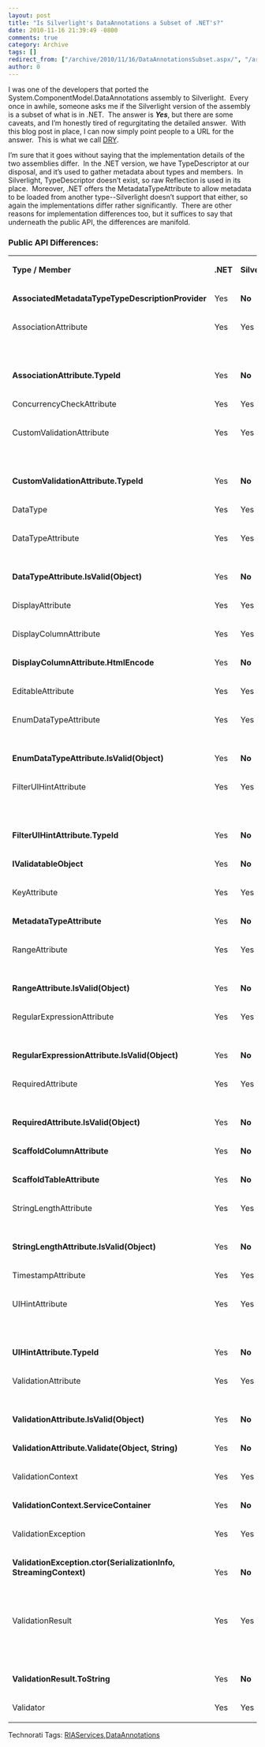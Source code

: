 ```yaml
---
layout: post
title: "Is Silverlight's DataAnnotations a Subset of .NET's?"
date: 2010-11-16 21:39:49 -0800
comments: true
category: Archive
tags: []
redirect_from: ["/archive/2010/11/16/DataAnnotationsSubset.aspx/", "/archive/2010/11/16/dataannotationssubset.aspx"]
author: 0
---
```

<!-- more -->
<p>I was one of the developers that ported the System.ComponentModel.DataAnnotations assembly to Silverlight.  Every once in awhile, someone asks me if the Silverlight version of the assembly is a subset of what is in .NET.  The answer is <em><strong>Yes</strong></em>, but there are some caveats, and I’m honestly tired of regurgitating the detailed answer.  With this blog post in place, I can now simply point people to a URL for the answer.  This is what we call <a title="Wikipedia: Don't Repeat Yourself" href="http://en.wikipedia.org/wiki/Don't_repeat_yourself" target="_blank">DRY</a>.</p>  <p>I’m sure that it goes without saying that the implementation details of the two assemblies differ.  In the .NET version, we have TypeDescriptor at our disposal, and it’s used to gather metadata about types and members.  In Silverlight, TypeDescriptor doesn’t exist, so raw Reflection is used in its place.  Moreover, .NET offers the MetadataTypeAttribute to allow metadata to be loaded from another type--Silverlight doesn’t support that either, so again the implementations differ rather significantly.  There are other reasons for implementation differences too, but it suffices to say that underneath the public API, the differences are manifold.</p>  <h3>Public API Differences:</h3>  <table border="0" cellspacing="0" cellpadding="0"><tbody>     <tr>       <td valign="bottom" width="403">         <p><b>Type / Member</b></p>       </td>        <td valign="bottom" width="38">         <p><b>.NET</b></p>       </td>        <td valign="bottom" width="79">         <p><b>Silverlight</b></p>       </td>        <td valign="bottom" width="271">         <p><b>Notes</b></p>       </td>     </tr>      <tr>       <td valign="bottom" width="403">         <p><strong>AssociatedMetadataTypeTypeDescriptionProvider</strong></p>       </td>        <td valign="bottom" width="38">         <p>Yes</p>       </td>        <td valign="bottom" width="79">         <p><strong>No</strong></p>       </td>        <td valign="bottom" width="271"> </td>     </tr>      <tr>       <td valign="bottom" width="403">         <p>AssociationAttribute</p>       </td>        <td valign="bottom" width="38">         <p>Yes</p>       </td>        <td valign="bottom" width="79">         <p>Yes</p>       </td>        <td valign="bottom" width="271"> </td>     </tr>      <tr>       <td valign="bottom" width="403">         <p><strong>AssociationAttribute.TypeId</strong></p>       </td>        <td valign="bottom" width="38">         <p>Yes</p>       </td>        <td valign="bottom" width="79">         <p><strong>No</strong></p>       </td>        <td valign="bottom" width="271">         <p>Due to Attribute difference</p>       </td>     </tr>      <tr>       <td valign="bottom" width="403">         <p>ConcurrencyCheckAttribute</p>       </td>        <td valign="bottom" width="38">         <p>Yes</p>       </td>        <td valign="bottom" width="79">         <p>Yes</p>       </td>        <td valign="bottom" width="271"> </td>     </tr>      <tr>       <td valign="bottom" width="403">         <p>CustomValidationAttribute</p>       </td>        <td valign="bottom" width="38">         <p>Yes</p>       </td>        <td valign="bottom" width="79">         <p>Yes</p>       </td>        <td valign="bottom" width="271"> </td>     </tr>      <tr>       <td valign="bottom" width="403">         <p><strong>CustomValidationAttribute.TypeId</strong></p>       </td>        <td valign="bottom" width="38">         <p>Yes</p>       </td>        <td valign="bottom" width="79">         <p><strong>No</strong></p>       </td>        <td valign="bottom" width="271">         <p>Due to Attribute difference</p>       </td>     </tr>      <tr>       <td valign="bottom" width="403">         <p>DataType</p>       </td>        <td valign="bottom" width="38">         <p>Yes</p>       </td>        <td valign="bottom" width="79">         <p>Yes</p>       </td>        <td valign="bottom" width="271"> </td>     </tr>      <tr>       <td valign="bottom" width="403">         <p>DataTypeAttribute</p>       </td>        <td valign="bottom" width="38">         <p>Yes</p>       </td>        <td valign="bottom" width="79">         <p>Yes</p>       </td>        <td valign="bottom" width="271"> </td>     </tr>      <tr>       <td valign="bottom" width="403">         <p><strong>DataTypeAttribute.IsValid(Object)</strong></p>       </td>        <td valign="bottom" width="38">         <p>Yes</p>       </td>        <td valign="bottom" width="79">         <p><strong>No</strong></p>       </td>        <td valign="bottom" width="271">         <p>Internal in Silverlight</p>       </td>     </tr>      <tr>       <td valign="bottom" width="403">         <p>DisplayAttribute</p>       </td>        <td valign="bottom" width="38">         <p>Yes</p>       </td>        <td valign="bottom" width="79">         <p>Yes</p>       </td>        <td valign="bottom" width="271"> </td>     </tr>      <tr>       <td valign="bottom" width="403">         <p>DisplayColumnAttribute</p>       </td>        <td valign="bottom" width="38">         <p>Yes</p>       </td>        <td valign="bottom" width="79">         <p>Yes</p>       </td>        <td valign="bottom" width="271"> </td>     </tr>      <tr>       <td valign="bottom" width="403">         <p><strong>DisplayColumnAttribute.HtmlEncode</strong></p>       </td>        <td valign="bottom" width="38">         <p>Yes</p>       </td>        <td valign="bottom" width="79">         <p><strong>No</strong></p>       </td>        <td valign="bottom" width="271"> </td>     </tr>      <tr>       <td valign="bottom" width="403">         <p>EditableAttribute</p>       </td>        <td valign="bottom" width="38">         <p>Yes</p>       </td>        <td valign="bottom" width="79">         <p>Yes</p>       </td>        <td valign="bottom" width="271"> </td>     </tr>      <tr>       <td valign="bottom" width="403">         <p>EnumDataTypeAttribute</p>       </td>        <td valign="bottom" width="38">         <p>Yes</p>       </td>        <td valign="bottom" width="79">         <p>Yes</p>       </td>        <td valign="bottom" width="271"> </td>     </tr>      <tr>       <td valign="bottom" width="403">         <p><strong>EnumDataTypeAttribute.IsValid(Object)</strong></p>       </td>        <td valign="bottom" width="38">         <p>Yes</p>       </td>        <td valign="bottom" width="79">         <p><strong>No</strong></p>       </td>        <td valign="bottom" width="271">         <p>Internal in Silverlight</p>       </td>     </tr>      <tr>       <td valign="bottom" width="403">         <p>FilterUIHintAttribute</p>       </td>        <td valign="bottom" width="38">         <p>Yes</p>       </td>        <td valign="bottom" width="79">         <p>Yes</p>       </td>        <td valign="bottom" width="271"> </td>     </tr>      <tr>       <td valign="bottom" width="403">         <p><strong>FilterUIHintAttribute.TypeId</strong></p>       </td>        <td valign="bottom" width="38">         <p>Yes</p>       </td>        <td valign="bottom" width="79">         <p><strong>No</strong></p>       </td>        <td valign="bottom" width="271">         <p>Due to Attribute difference</p>       </td>     </tr>      <tr>       <td valign="bottom" width="403">         <p><strong>IValidatableObject</strong></p>       </td>        <td valign="bottom" width="38">         <p>Yes</p>       </td>        <td valign="bottom" width="79">         <p><strong>No</strong></p>       </td>        <td valign="bottom" width="271"> </td>     </tr>      <tr>       <td valign="bottom" width="403">         <p>KeyAttribute</p>       </td>        <td valign="bottom" width="38">         <p>Yes</p>       </td>        <td valign="bottom" width="79">         <p>Yes</p>       </td>        <td valign="bottom" width="271"> </td>     </tr>      <tr>       <td valign="bottom" width="403">         <p><strong>MetadataTypeAttribute</strong></p>       </td>        <td valign="bottom" width="38">         <p>Yes</p>       </td>        <td valign="bottom" width="79">         <p><strong>No</strong></p>       </td>        <td valign="bottom" width="271"> </td>     </tr>      <tr>       <td valign="bottom" width="403">         <p>RangeAttribute</p>       </td>        <td valign="bottom" width="38">         <p>Yes</p>       </td>        <td valign="bottom" width="79">         <p>Yes</p>       </td>        <td valign="bottom" width="271"> </td>     </tr>      <tr>       <td valign="bottom" width="403">         <p><strong>RangeAttribute.IsValid(Object)</strong></p>       </td>        <td valign="bottom" width="38">         <p>Yes</p>       </td>        <td valign="bottom" width="79">         <p><strong>No</strong></p>       </td>        <td valign="bottom" width="271">         <p>Internal in Silverlight</p>       </td>     </tr>      <tr>       <td valign="bottom" width="403">         <p>RegularExpressionAttribute</p>       </td>        <td valign="bottom" width="38">         <p>Yes</p>       </td>        <td valign="bottom" width="79">         <p>Yes</p>       </td>        <td valign="bottom" width="271"> </td>     </tr>      <tr>       <td valign="bottom" width="403">         <p><strong>RegularExpressionAttribute.IsValid(Object)</strong></p>       </td>        <td valign="bottom" width="38">         <p>Yes</p>       </td>        <td valign="bottom" width="79">         <p><strong>No</strong></p>       </td>        <td valign="bottom" width="271">         <p>Internal in Silverlight</p>       </td>     </tr>      <tr>       <td valign="bottom" width="403">         <p>RequiredAttribute</p>       </td>        <td valign="bottom" width="38">         <p>Yes</p>       </td>        <td valign="bottom" width="79">         <p>Yes</p>       </td>        <td valign="bottom" width="271"> </td>     </tr>      <tr>       <td valign="bottom" width="403">         <p><strong>RequiredAttribute.IsValid(Object)</strong></p>       </td>        <td valign="bottom" width="38">         <p>Yes</p>       </td>        <td valign="bottom" width="79">         <p><strong>No</strong></p>       </td>        <td valign="bottom" width="271">         <p>Internal in Silverlight</p>       </td>     </tr>      <tr>       <td valign="bottom" width="403">         <p><strong>ScaffoldColumnAttribute</strong></p>       </td>        <td valign="bottom" width="38">         <p>Yes</p>       </td>        <td valign="bottom" width="79">         <p><strong>No</strong></p>       </td>        <td valign="bottom" width="271"> </td>     </tr>      <tr>       <td valign="bottom" width="403">         <p><strong>ScaffoldTableAttribute</strong></p>       </td>        <td valign="bottom" width="38">         <p>Yes</p>       </td>        <td valign="bottom" width="79">         <p><strong>No</strong></p>       </td>        <td valign="bottom" width="271"> </td>     </tr>      <tr>       <td valign="bottom" width="403">         <p>StringLengthAttribute</p>       </td>        <td valign="bottom" width="38">         <p>Yes</p>       </td>        <td valign="bottom" width="79">         <p>Yes</p>       </td>        <td valign="bottom" width="271"> </td>     </tr>      <tr>       <td valign="bottom" width="403">         <p><strong>StringLengthAttribute.IsValid(Object)</strong></p>       </td>        <td valign="bottom" width="38">         <p>Yes</p>       </td>        <td valign="bottom" width="79">         <p><strong>No</strong></p>       </td>        <td valign="bottom" width="271">         <p>Internal in Silverlight</p>       </td>     </tr>      <tr>       <td valign="bottom" width="403">         <p>TimestampAttribute</p>       </td>        <td valign="bottom" width="38">         <p>Yes</p>       </td>        <td valign="bottom" width="79">         <p>Yes</p>       </td>        <td valign="bottom" width="271"> </td>     </tr>      <tr>       <td valign="bottom" width="403">         <p>UIHintAttribute</p>       </td>        <td valign="bottom" width="38">         <p>Yes</p>       </td>        <td valign="bottom" width="79">         <p>Yes</p>       </td>        <td valign="bottom" width="271"> </td>     </tr>      <tr>       <td valign="bottom" width="403">         <p><strong>UIHintAttribute.TypeId</strong></p>       </td>        <td valign="bottom" width="38">         <p>Yes</p>       </td>        <td valign="bottom" width="79">         <p><strong>No</strong></p>       </td>        <td valign="bottom" width="271">         <p>Due to Attribute difference</p>       </td>     </tr>      <tr>       <td valign="bottom" width="403">         <p>ValidationAttribute</p>       </td>        <td valign="bottom" width="38">         <p>Yes</p>       </td>        <td valign="bottom" width="79">         <p>Yes</p>       </td>        <td valign="bottom" width="271"> </td>     </tr>      <tr>       <td valign="bottom" width="403">         <p><strong>ValidationAttribute.IsValid(Object)</strong></p>       </td>        <td valign="bottom" width="38">         <p>Yes</p>       </td>        <td valign="bottom" width="79">         <p><strong>No</strong></p>       </td>        <td valign="bottom" width="271">         <p>Internal in Silverlight</p>       </td>     </tr>      <tr>       <td valign="bottom" width="403">         <p><strong>ValidationAttribute.Validate(Object, String)</strong></p>       </td>        <td valign="bottom" width="38">         <p>Yes</p>       </td>        <td valign="bottom" width="79">         <p><strong>No</strong></p>       </td>        <td valign="bottom" width="271"> </td>     </tr>      <tr>       <td valign="bottom" width="403">         <p>ValidationContext</p>       </td>        <td valign="bottom" width="38">         <p>Yes</p>       </td>        <td valign="bottom" width="79">         <p>Yes</p>       </td>        <td valign="bottom" width="271"> </td>     </tr>      <tr>       <td valign="bottom" width="403">         <p><strong>ValidationContext.ServiceContainer</strong></p>       </td>        <td valign="bottom" width="38">         <p>Yes</p>       </td>        <td valign="bottom" width="79">         <p><strong>No</strong></p>       </td>        <td valign="bottom" width="271"> </td>     </tr>      <tr>       <td valign="bottom" width="403">         <p>ValidationException</p>       </td>        <td valign="bottom" width="38">         <p>Yes</p>       </td>        <td valign="bottom" width="79">         <p>Yes</p>       </td>        <td valign="bottom" width="271"> </td>     </tr>      <tr>       <td valign="bottom" width="403">         <p><strong>ValidationException.ctor(SerializationInfo, StreamingContext)</strong></p>       </td>        <td valign="bottom" width="38">         <p>Yes</p>       </td>        <td valign="bottom" width="79">         <p><strong>No</strong></p>       </td>        <td valign="bottom" width="271"> </td>     </tr>      <tr>       <td valign="bottom" width="403">         <p>ValidationResult</p>       </td>        <td valign="bottom" width="38">         <p>Yes</p>       </td>        <td valign="bottom" width="79">         <p>Yes</p>       </td>        <td valign="bottom" width="271">         <p>Sealed in Silverlight, not in .NET</p>       </td>     </tr>      <tr>       <td valign="bottom" width="403">         <p><strong>ValidationResult.ToString</strong></p>       </td>        <td valign="bottom" width="38">         <p>Yes</p>       </td>        <td valign="bottom" width="79">         <p><strong>No</strong></p>       </td>        <td valign="bottom" width="271">         <p>Overridden in Silverlight, not in .NET</p>       </td>     </tr>      <tr>       <td valign="bottom" width="403">         <p>Validator</p>       </td>        <td valign="bottom" width="38">         <p>Yes</p>       </td>        <td valign="bottom" width="79">         <p>Yes</p>       </td>        <td valign="bottom" width="271"> </td>     </tr>   </tbody></table>  <p>   </p><div style="padding-bottom: 0px; margin: 0px; padding-left: 0px; padding-right: 0px; display: inline; float: none; padding-top: 0px" id="scid:0767317B-992E-4b12-91E0-4F059A8CECA8:00eea086-b8a7-4305-ac0e-ab2b24f1ca39" class="wlWriterEditableSmartContent">Technorati Tags: <a href="http://technorati.com/tags/RIAServices" rel="tag">RIAServices</a>,<a href="http://technorati.com/tags/DataAnnotations" rel="tag">DataAnnotations</a></div>

